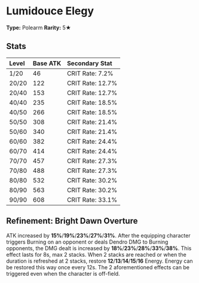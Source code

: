 # Lumidouce Elegy

**Type:** Polearm
**Rarity:** 5★

## Stats

| Level | Base ATK | Secondary Stat |
| :--- | :--- | :--- |
| 1/20 | 46 | CRIT Rate: 7.2% |
| 20/20 | 122 | CRIT Rate: 12.7% |
| 20/40 | 153 | CRIT Rate: 12.7% |
| 40/40 | 235 | CRIT Rate: 18.5% |
| 40/50 | 266 | CRIT Rate: 18.5% |
| 50/50 | 308 | CRIT Rate: 21.4% |
| 50/60 | 340 | CRIT Rate: 21.4% |
| 60/60 | 382 | CRIT Rate: 24.4% |
| 60/70 | 414 | CRIT Rate: 24.4% |
| 70/70 | 457 | CRIT Rate: 27.3% |
| 70/80 | 488 | CRIT Rate: 27.3% |
| 80/80 | 532 | CRIT Rate: 30.2% |
| 80/90 | 563 | CRIT Rate: 30.2% |
| 90/90 | 608 | CRIT Rate: 33.1% |

## Refinement: Bright Dawn Overture

ATK increased by **15%**/**19%**/**23%**/**27%**/**31%**. After the equipping character triggers Burning on an opponent or deals Dendro DMG to Burning opponents, the DMG dealt is increased by **18%**/**23%**/**28%**/**33%**/**38%**. This effect lasts for 8s, max 2 stacks. When 2 stacks are reached or when the duration is refreshed at 2 stacks, restore **12**/**13**/**14**/**15**/**16** Energy. Energy can be restored this way once every 12s. The 2 aforementioned effects can be triggered even when the character is off-field.

